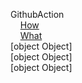 GithubAction  
&nbsp;&nbsp;&nbsp;&nbsp;[How](./GithubAction/How.md)  
&nbsp;&nbsp;&nbsp;&nbsp;[What](./GithubAction/What.md)  
[object Object]  
[object Object]  
[object Object]